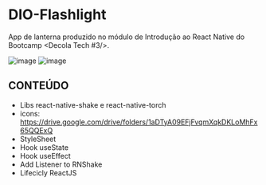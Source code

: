 # DIO-Flashlight

App de lanterna produzido no módulo de Introdução ao React Native do Bootcamp <Decola Tech #3/>.

![image](https://user-images.githubusercontent.com/55060464/176716111-34172a02-029e-4b71-aea9-fffb5e00cde9.png)
![image](https://user-images.githubusercontent.com/55060464/176716248-fa6e840c-1e41-427a-8fbd-70a80e0f2e86.png)



## CONTEÚDO

- Libs react-native-shake e react-native-torch
- icons: https://drive.google.com/drive/folders/1aDTyA09EFjFvqmXqkDKLoMhFx65QQExQ
- StyleSheet
- Hook useState
- Hook useEffect
- Add Listener to RNShake
- Lifecicly ReactJS
